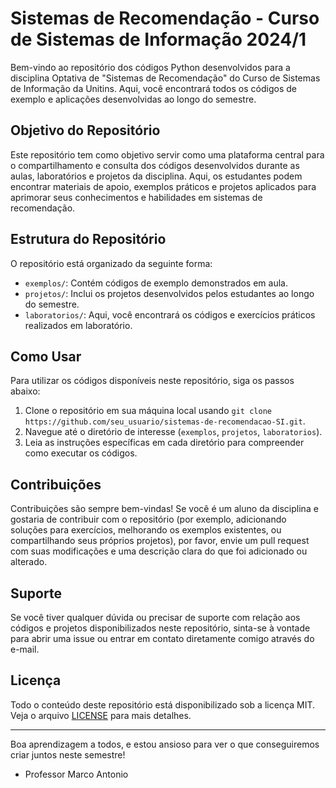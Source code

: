 # Sistemas de Recomendação - Curso de Sistemas de Informação 2024/1

Bem-vindo ao repositório dos códigos Python desenvolvidos para a disciplina Optativa de "Sistemas de Recomendação" do Curso de Sistemas de Informação da Unitins. Aqui, você encontrará todos os códigos de exemplo e aplicações desenvolvidas ao longo do semestre.

## Objetivo do Repositório

Este repositório tem como objetivo servir como uma plataforma central para o compartilhamento e consulta dos códigos desenvolvidos durante as aulas, laboratórios e projetos da disciplina. Aqui, os estudantes podem encontrar materiais de apoio, exemplos práticos e projetos aplicados para aprimorar seus conhecimentos e habilidades em sistemas de recomendação.

## Estrutura do Repositório

O repositório está organizado da seguinte forma:

- `exemplos/`: Contém códigos de exemplo demonstrados em aula.
- `projetos/`: Inclui os projetos desenvolvidos pelos estudantes ao longo do semestre.
- `laboratorios/`: Aqui, você encontrará os códigos e exercícios práticos realizados em laboratório.

## Como Usar

Para utilizar os códigos disponíveis neste repositório, siga os passos abaixo:

1. Clone o repositório em sua máquina local usando `git clone https://github.com/seu_usuario/sistemas-de-recomendacao-SI.git`.
2. Navegue até o diretório de interesse (`exemplos`, `projetos`, `laboratorios`).
3. Leia as instruções específicas em cada diretório para compreender como executar os códigos.

## Contribuições

Contribuições são sempre bem-vindas! Se você é um aluno da disciplina e gostaria de contribuir com o repositório (por exemplo, adicionando soluções para exercícios, melhorando os exemplos existentes, ou compartilhando seus próprios projetos), por favor, envie um pull request com suas modificações e uma descrição clara do que foi adicionado ou alterado.

## Suporte

Se você tiver qualquer dúvida ou precisar de suporte com relação aos códigos e projetos disponibilizados neste repositório, sinta-se à vontade para abrir uma issue ou entrar em contato diretamente comigo através do e-mail.

## Licença

Todo o conteúdo deste repositório está disponibilizado sob a licença MIT. Veja o arquivo [LICENSE](LICENSE) para mais detalhes.

---

Boa aprendizagem a todos, e estou ansioso para ver o que conseguiremos criar juntos neste semestre!

- Professor Marco Antonio
